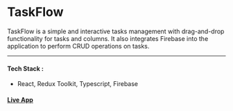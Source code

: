 # TaskFlow

 TaskFlow is a simple and interactive tasks management with drag-and-drop functionality for tasks and columns. It also integrates Firebase into the application to perform CRUD operations on tasks.

***
#### Tech Stack : 
- React, Redux Toolkit, Typescript, Firebase
#### [Live App](https://trello-clone-97722.web.app/)



